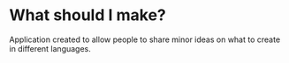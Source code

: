 # What should I make?

Application created to allow people to share minor ideas on what to create in
different languages.


